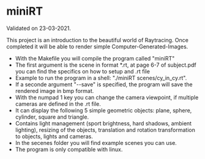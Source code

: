 # miniRT
Validated on 23-03-2021.

This project is an introduction to the beautiful world of Raytracing.
Once completed it will be able to render simple Computer-Generated-Images.

- With the Makefile you will compile the program called "miniRT"
- The first argument is the scene in format *.rt, at page 6-7 of subject.pdf you can find the specifics on how to setup and .rt file
- Example to run the program in a shell: "./miniRT scenes/cy_in_cy.rt".
- If a seconde argument "--save" is specified, the program will save the rendered image in bmp format.
- With the numpad 1 key you can change the camera viewpoint, if multiple cameras are defined in the .rt file.
- It can display the following 5 simple geometric objects: plane, sphere, cylinder, square and triangle.
- Contains light management (sport brightness, hard shadows, ambient lighting),  resizing of the objects, translation and rotation transformation to objects, lights and cameras.
- In the secenes folder you will find example scenes you can use.
- The program is only compatible with linux.

